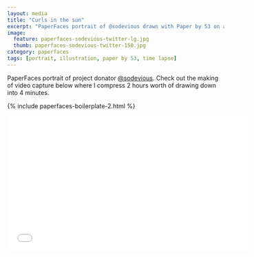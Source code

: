```yaml
---
layout: media
title: "Curls in the sun"
excerpt: "PaperFaces portrait of @sodevious drawn with Paper by 53 on an iPad."
image: 
  feature: paperfaces-sodevious-twitter-lg.jpg
  thumb: paperfaces-sodevious-twitter-150.jpg
category: paperfaces
tags: [portrait, illustration, paper by 53, time lapse]
---
```


PaperFaces portrait of project donator [@sodevious](http://twitter.com/sodevious). Check out the making of video capture below where I compress 2 hours worth of drawing down into 4 minutes.

{% include paperfaces-boilerplate-2.html %}

<iframe width="560" height="315" src="//www.youtube.com/embed/fC_yATccHmk" frameborder="0" allowfullscreen> </iframe>
